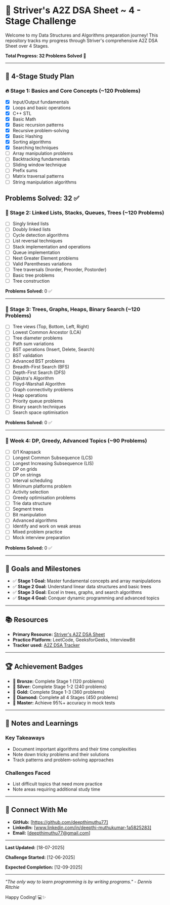 # 🚀 Striver's A2Z DSA Sheet ~ 4 - Stage Challenge

Welcome to my Data Structures and Algorithms preparation journey! This repository tracks my progress through Striver's comprehensive A2Z DSA Sheet over 4 Stages.

**Total Progress: 32 Problems Solved** 🎯

---

## 📅 4-Stage Study Plan

### 🔥 Stage 1: Basics and Core Concepts (~120 Problems)
- [x] Input/Output fundamentals
- [x] Loops and basic operations
- [x] C++ STL
- [x] Basic Math
- [x] Basic recursion patterns 
- [x] Recursive problem-solving
- [x] Basic Hashing
- [x] Sorting algorithms
- [x] Searching techniques
- [ ] Array manipulation problems
- [ ] Backtracking fundamentals
- [ ] Sliding window technique
- [ ] Prefix sums
- [ ] Matrix traversal patterns
- [ ] String manipulation algorithms

**Problems Solved:** 32 ✅
---

### 🔗 Stage 2: Linked Lists, Stacks, Queues, Trees (~120 Problems)

- [ ] Singly linked lists
- [ ] Doubly linked lists
- [ ] Cycle detection algorithms
- [ ] List reversal techniques
- [ ] Stack implementation and operations
- [ ] Queue implementation
- [ ] Next Greater Element problems
- [ ] Valid Parentheses variations
- [ ] Tree traversals (Inorder, Preorder, Postorder)
- [ ] Basic tree problems
- [ ] Tree construction

**Problems Solved:** 0 ✅

---

### 🌳 Stage 3: Trees, Graphs, Heaps, Binary Search (~120 Problems)

- [ ] Tree views (Top, Bottom, Left, Right)
- [ ] Lowest Common Ancestor (LCA)
- [ ] Tree diameter problems
- [ ] Path sum variations
- [ ] BST operations (Insert, Delete, Search)
- [ ] BST validation
- [ ] Advanced BST problems
- [ ] Breadth-First Search (BFS)
- [ ] Depth-First Search (DFS)
- [ ] Dijkstra's Algorithm
- [ ] Floyd-Warshall Algorithm
- [ ] Graph connectivity problems
- [ ] Heap operations
- [ ] Priority queue problems
- [ ] Binary search techniques
- [ ] Search space optimisation

**Problems Solved:** 0 ✅

---

### 💎 Week 4: DP, Greedy, Advanced Topics (~90 Problems)

- [ ] 0/1 Knapsack
- [ ] Longest Common Subsequence (LCS)
- [ ] Longest Increasing Subsequence (LIS)
- [ ] DP on grids
- [ ] DP on strings
- [ ] Interval scheduling
- [ ] Minimum platforms problem
- [ ] Activity selection
- [ ] Greedy optimisation problems
- [ ] Trie data structure
- [ ] Segment trees
- [ ] Bit manipulation
- [ ] Advanced algorithms
- [ ] Identify and work on weak areas
- [ ] Mixed problem practice
- [ ] Mock interview preparation

**Problems Solved:** 0 ✅

---

## 🎯 Goals and Milestones

- ✅ **Stage 1 Goal:** Master fundamental concepts and array manipulations
- ✅ **Stage 2 Goal:** Understand linear data structures and basic trees  
- ✅ **Stage 3 Goal:** Excel in trees, graphs, and search algorithms
- ✅ **Stage 4 Goal:** Conquer dynamic programming and advanced topics

---

## 📚 Resources

- **Primary Resource:** [Striver's A2Z DSA Sheet](https://takeuforward.org/strivers-a2z-dsa-course-sheet-2/)
- **Practice Platform:** LeetCode, GeeksforGeeks, InterviewBit
- **Tracker used:** [A2Z DSA Tracker](https://a2zdsa.pages.dev/)

---

## 🏆 Achievement Badges

- 🥉 **Bronze:** Complete Stage 1 (120 problems)
- 🥈 **Silver:** Complete Stage 1-2 (240 problems)  
- 🥇 **Gold:** Complete Stage 1-3 (360 problems)
- 💎 **Diamond:** Complete all 4 Stages (450 problems)
- 🚀 **Master:** Achieve 95%+ accuracy in mock tests

---

## 📝 Notes and Learnings

### Key Takeaways
- Document important algorithms and their time complexities
- Note down tricky problems and their solutions
- Track patterns and problem-solving approaches

### Challenges Faced
- List difficult topics that need more practice
- Note areas requiring additional study time

---

## 🤝 Connect With Me

- **GitHub:** [https://github.com/deepthimuthu77]
- **LinkedIn:** [www.linkedin.com/in/deepthi-muthukumar-1a5825283]  
- **Email:** [deepthimuthu77@gmail.com]

---

**Last Updated:** [18-07-2025]

**Challenge Started:** [12-06-2025]

**Expected Completion:** [12-09-2025]

---

*"The only way to learn programming is by writing programs." - Dennis Ritchie*

Happy Coding! 💻✨

